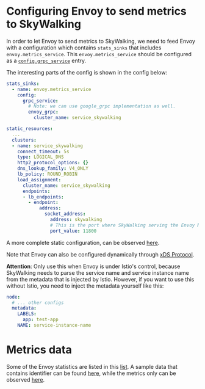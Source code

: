 # Configuring Envoy to send metrics to SkyWalking

In order to let Envoy to send metrics to SkyWalking, we need to feed Envoy with a configuration which contains `stats_sinks` that includes `envoy.metrics_service`.
This `envoy.metrics_service` should be configured as a [`config.grpc_service`](https://www.envoyproxy.io/docs/envoy/latest/api-v2/api/v2/core/grpc_service.proto#envoy-api-msg-core-grpcservice) entry.

The interesting parts of the config is shown in the config below:

```yaml
stats_sinks:
  - name: envoy.metrics_service
    config:
      grpc_service:
        # Note: we can use google_grpc implementation as well.
        envoy_grpc:
          cluster_name: service_skywalking

static_resources:
  ...
  clusters:
  - name: service_skywalking
    connect_timeout: 5s
    type: LOGICAL_DNS
    http2_protocol_options: {}
    dns_lookup_family: V4_ONLY
    lb_policy: ROUND_ROBIN
    load_assignment:
      cluster_name: service_skywalking
      endpoints:
      - lb_endpoints:
        - endpoint:
            address:
              socket_address:
                address: skywalking
                # This is the port where SkyWalking serving the Envoy Metrics Service gRPC stream.
                port_value: 11800
```

A more complete static configuration, can be observed [here](config.yaml).

Note that Envoy can also be configured dynamically through [xDS Protocol](https://github.com/envoyproxy/data-plane-api/blob/master/XDS_PROTOCOL.md).

**Attention**: Only use this when Envoy is under Istio's control, because SkyWalking needs to parse the service name and service instance name from the metadata that is injected by Istio. However, if you want to use this without Istio, you need to inject the metadata yourself like this:

```yaml
node:
  # ... other configs
  metadata:
    LABELS:
      app: test-app
    NAME: service-instance-name
```

# Metrics data

Some of the Envoy statistics are listed in this [list](https://www.envoyproxy.io/docs/envoy/latest/configuration/statistics). A sample data that contains identifier can be found [here](identify.json), while the metrics only can be observed [here](metrics.json).
